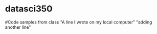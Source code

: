 # datasci350
#Code samples from class
"A line I wrote on my local computer" 
"adding another line" 
